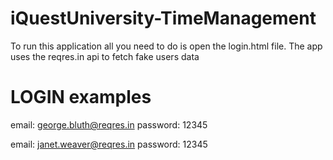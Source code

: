 # iQuestUniversity-TimeManagement

To run this application all you need to do is open the login.html file.
The app uses the reqres.in api to fetch fake users data

# LOGIN examples

email: george.bluth@reqres.in
password: 12345

email: janet.weaver@reqres.in
password: 12345
